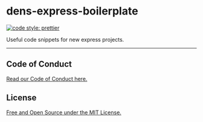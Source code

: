 # dens-express-boilerplate

[![code style: prettier](https://img.shields.io/badge/code_style-prettier-ff69b4.svg?style=flat-square)](https://github.com/prettier/prettier)

Useful code snippets for new express projects.

---

## Code of Conduct

[Read our Code of Conduct here.](CODE-OF-CONDUCT.md)

## License

[Free and Open Source under the MIT License.](LICENSE)

